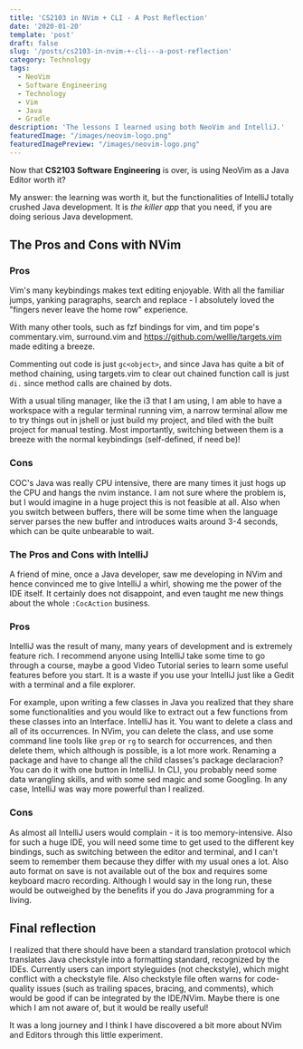 ```yaml
---
title: 'CS2103 in NVim + CLI - A Post Reflection'
date: '2020-01-20'
template: 'post'
draft: false
slug: '/posts/cs2103-in-nvim-+-cli---a-post-reflection'
category: Technology
tags:
  - NeoVim
  - Software Engineering
  - Technology
  - Vim
  - Java
  - Gradle
description: 'The lessons I learned using both NeoVim and IntelliJ.'
featuredImage: "/images/neovim-logo.png"
featuredImagePreview: "/images/neovim-logo.png"
---
```


Now that **CS2103 Software Engineering** is over, is using NeoVim as a Java Editor worth it?

My answer: the learning was worth it, but the functionalities of IntelliJ totally crushed
Java development. It is _the killer app_ that you need, if you are doing serious Java development.

## The Pros and Cons with NVim

### Pros

Vim's many keybindings makes text editing enjoyable. With all the familiar jumps, yanking paragraphs,
search and replace - I absolutely loved the "fingers never leave the home row" experience.

With many other tools, such as fzf bindings for vim, and tim pope's commentary.vim, surround.vim and
https://github.com/wellle/targets.vim made editing a breeze.

Commenting out code is just `gc<object>`, and since Java has quite a bit of method chaining, using
targets.vim to clear out chained function call is just `di.` since method calls are chained by dots.

With a usual tiling manager, like the i3 that I am using, I am able to have a workspace with a regular
terminal running vim, a narrow terminal allow me to try things out in jshell or just build my project,
and tiled with the built project for manual testing. Most importantly, switching between them is a
breeze with the normal keybindings (self-defined, if need be)!

### Cons

COC's Java was really CPU intensive, there are many times it just hogs up the CPU and hangs the
nvim instance. I am not sure where the problem is, but I would imagine in a huge project this
is not feasible at all. Also when you switch between buffers, there will be some time when the
language server parses the new buffer and introduces waits around 3-4 seconds, which can be quite
unbearable to wait.

### The Pros and Cons with IntelliJ

A friend of mine, once a Java developer, saw me developing in NVim and hence convinced me to give
IntelliJ a whirl, showing me the power of the IDE itself. It certainly does not disappoint, and
even taught me new things about the whole `:CocAction` business.

### Pros

IntelliJ was the result of many, many years of development and is extremely feature rich.
I recommend anyone using IntelliJ take some time to go through a course, maybe a good
Video Tutorial series to learn some useful features before you start. It is a waste if you use
your IntelliJ just like a Gedit with a terminal and a file explorer.

For example, upon writing a few classes in Java you realized that they share some functionalities
and you would like to extract out a few functions from these classes into an Interface. IntelliJ
has it. You want to delete a class and all of its occurrences. In NVim, you can delete the class,
and use some command line tools like `grep` or `rg` to search for occurrences, and then delete them,
which although is possible, is a lot more work. Renaming a package and have to change all the
child classes's package declaracion? You can do it with one button in IntelliJ. In CLI, you probably
need some data wrangling skills, and with some sed magic and some Googling. In any case, IntelliJ
was way more powerful than I realized.

### Cons

As almost all IntelliJ users would complain - it is too memory-intensive. Also for such a huge
IDE, you will need some time to get used to the different key bindings, such as switching between
the editor and terminal, and I can't seem to remember them because they differ with my usual ones
a lot. Also auto format on save is not available out of the box and requires some keyboard macro
recording. Although I would say in the long run, these would be outweighed by the benefits if
you do Java programming for a living.

## Final reflection

I realized that there should have been a standard translation protocol which translates Java
checkstyle into a formatting standard, recognized by the IDEs. Currently users can import
styleguides (not checkstyle), which might conflict with a checkstyle file. Also checkstyle file
often warns for code-quality issues (such as trailing spaces, bracing, and comments), which
would be good if can be integrated by the IDE/NVim. Maybe there is one which I am not aware of,
but it would be really useful!

It was a long journey and I think I have discovered a bit more about NVim and Editors through
this little experiment.
